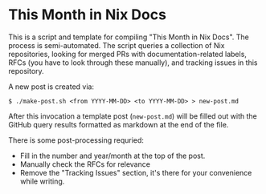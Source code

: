 # This Month in Nix Docs
This is a script and template for compiling "This Month in Nix Docs". The process is semi-automated. The script queries a collection of Nix repositories, looking for merged PRs with documentation-related labels, RFCs (you have to look through these manually), and tracking issues in this repository.

A new post is created via:
```
$ ./make-post.sh <from YYYY-MM-DD> <to YYYY-MM-DD> > new-post.md
```

After this invocation a template post (`new-post.md`) will be filled out with the GitHub query results formatted as markdown at the end of the file.

There is some post-processing requried:
- Fill in the number and year/month at the top of the post.
- Manually check the RFCs for relevance
- Remove the "Tracking Issues" section, it's there for your convenience while writing.

